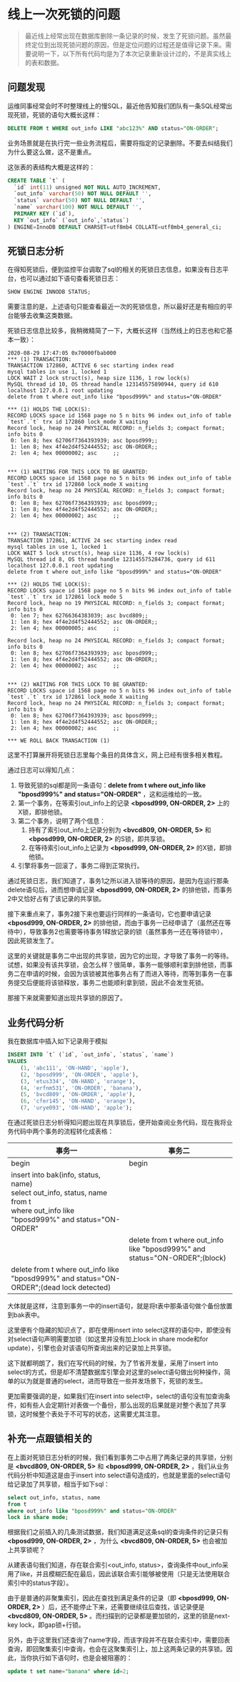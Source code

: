 # 线上一次死锁的问题

> 最近线上经常出现在数据库删除一条记录的时候，发生了死锁问题。虽然最终定位到出现死锁问题的原因，但是定位问题的过程还是值得记录下来。需要说明一下，以下所有代码均是为了本次记录重新设计过的，不是真实线上的表和数据。

## 问题发现

运维同事经常会时不时整理线上的慢SQL，最近他告知我们团队有一条SQL经常出现死锁，死锁的语句大概长这样：

```sql
DELETE FROM t WHERE out_info LIKE "abc123%" AND status="ON-ORDER";
```

业务场景就是在执行完一些业务流程后，需要将指定的记录删除。不要去纠结我们为什么要这么做，这不是重点。

这张表的表结构大概是这样的：

```sql
CREATE TABLE `t` (
  `id` int(11) unsigned NOT NULL AUTO_INCREMENT,
  `out_info` varchar(50) NOT NULL DEFAULT '',
  `status` varchar(50) NOT NULL DEFAULT '',
  `name` varchar(100) NOT NULL DEFAULT '',
  PRIMARY KEY (`id`),
  KEY `out_info` (`out_info`,`status`)
) ENGINE=InnoDB DEFAULT CHARSET=utf8mb4 COLLATE=utf8mb4_general_ci;
```

## 死锁日志分析

在得知死锁后，便到监控平台调取了sql的相关的死锁日志信息，如果没有日志平台，也可以通过如下语句查看死锁日志：

```sql
SHOW ENGINE INNODB STATUS;
```

需要注意的是，上述语句只能查看最近一次的死锁信息，所以最好还是有相应的平台能够去收集这类数据。

死锁日志信息比较多，我稍微精简了一下，大概长这样（当然线上的日志也和它基本一致）：

```
2020-08-29 17:47:05 0x70000fbab000
*** (1) TRANSACTION:
TRANSACTION 172860, ACTIVE 6 sec starting index read
mysql tables in use 1, locked 1
LOCK WAIT 2 lock struct(s), heap size 1136, 1 row lock(s)
MySQL thread id 10, OS thread handle 123145575890944, query id 610 localhost 127.0.0.1 root updating
delete from t where out_info like "bposd999%" and status="ON-ORDER"

*** (1) HOLDS THE LOCK(S):
RECORD LOCKS space id 1568 page no 5 n bits 96 index out_info of table `test`.`t` trx id 172860 lock_mode X waiting
Record lock, heap no 24 PHYSICAL RECORD: n_fields 3; compact format; info bits 0
 0: len 8; hex 62706f7364393939; asc bposd999;;
 1: len 8; hex 4f4e2d4f52444552; asc ON-ORDER;;
 2: len 4; hex 00000002; asc     ;;


*** (1) WAITING FOR THIS LOCK TO BE GRANTED:
RECORD LOCKS space id 1568 page no 5 n bits 96 index out_info of table `test`.`t` trx id 172860 lock_mode X waiting
Record lock, heap no 24 PHYSICAL RECORD: n_fields 3; compact format; info bits 0
 0: len 8; hex 62706f7364393939; asc bposd999;;
 1: len 8; hex 4f4e2d4f52444552; asc ON-ORDER;;
 2: len 4; hex 00000002; asc     ;;


*** (2) TRANSACTION:
TRANSACTION 172861, ACTIVE 24 sec starting index read
mysql tables in use 1, locked 1
LOCK WAIT 5 lock struct(s), heap size 1136, 4 row lock(s)
MySQL thread id 8, OS thread handle 123145575284736, query id 611 localhost 127.0.0.1 root updating
delete from t where out_info like "bposd999%" and status="ON-ORDER"

*** (2) HOLDS THE LOCK(S):
RECORD LOCKS space id 1568 page no 5 n bits 96 index out_info of table `test`.`t` trx id 172861 lock mode S
Record lock, heap no 19 PHYSICAL RECORD: n_fields 3; compact format; info bits 0
 0: len 7; hex 62766364383039; asc bvcd809;;
 1: len 8; hex 4f4e2d4f52444552; asc ON-ORDER;;
 2: len 4; hex 00000005; asc     ;;

Record lock, heap no 24 PHYSICAL RECORD: n_fields 3; compact format; info bits 0
 0: len 8; hex 62706f7364393939; asc bposd999;;
 1: len 8; hex 4f4e2d4f52444552; asc ON-ORDER;;
 2: len 4; hex 00000002; asc     ;;


*** (2) WAITING FOR THIS LOCK TO BE GRANTED:
RECORD LOCKS space id 1568 page no 5 n bits 96 index out_info of table `test`.`t` trx id 172861 lock_mode X waiting
Record lock, heap no 24 PHYSICAL RECORD: n_fields 3; compact format; info bits 0
 0: len 8; hex 62706f7364393939; asc bposd999;;
 1: len 8; hex 4f4e2d4f52444552; asc ON-ORDER;;
 2: len 4; hex 00000002; asc     ;;

*** WE ROLL BACK TRANSACTION (1)
```

这里不打算展开将死锁日志里每个条目的具体含义，网上已经有很多相关教程。

通过日志可以得知几点：

1. 导致死锁的sql都是同一条语句：**delete from t where out_info like "bposd999%" and status="ON-ORDER"** ，这和运维给的一致。
2. 第一个事务，在等索引out_info上的记录 **<bposd999, ON-ORDER, 2>** 上的X锁，即排他锁。
3. 第二个事务，说明了两个信息：
   1. 持有了索引out_info上记录分别为 **<bvcd809, ON-ORDER, 5>** 和 **<bposd999, ON-ORDER, 2>**  的S锁，即共享锁。
   2. 在等待索引out_info上记录为 **<bposd999, ON-ORDER, 2>** 的X锁，即排他锁。
4. 引擎将事务一回滚了，事务二得到正常执行。

通过死锁日志，我们知道了，事务1之所以进入锁等待的原因，是因为在运行那条delete语句后，进而想申请记录 **<bposd999, ON-ORDER, 2>** 的排他锁，而事务2中又恰好占有了该记录的共享锁。

接下来重点来了，事务2接下来也要运行同样的一条语句，它也要申请记录 **<bposd999, ON-ORDER, 2>** 的排他锁，而由于事务一已经申请了（虽然还在等待中），导致事务2也需要等待事务1释放记录的锁（虽然事务一还在等待锁中），因此死锁发生了。

这里的关键就是事务二中出现的共享锁，因为它的出现，才导致了事务一的等待。试想，如果没有该共享锁，会怎么样？很简单，事务一能够顺利拿到排他锁，而事务二在申请的时候，会因为该锁被其他事务占有了而进入等待，而等到事务一在事务提交后便能将该锁释放，事务二也能顺利拿到锁，因此不会发生死锁。

那接下来就需要知道出现共享锁的原因了。

## 业务代码分析

我在数据库中插入如下记录用于模拟

```sql
INSERT INTO `t` (`id`, `out_info`, `status`, `name`)
VALUES
	(1, 'abc111', 'ON-HAND', 'apple'),
	(2, 'bposd999', 'ON-ORDER', 'apple'),
	(3, 'etus334', 'ON-HAND', 'orange'),
	(4, 'erfnm531', 'ON-ORDER', 'banana'),
	(5, 'bvcd809', 'ON-ORDER', 'apple'),
	(6, 'cfer145', 'ON-HAND', 'orange'),
	(7, 'urye093', 'ON-HAND', 'apple');
```

在通过死锁日志分析得知问题出现在共享锁后，便开始查阅业务代码，现在我将业务代码中两个事务的流程转化成表格：

| 事务一                                                       | 事务二                                                       |
| ------------------------------------------------------------ | ------------------------------------------------------------ |
| begin                                                        | begin                                                        |
| insert into bak(info, status, name)<br/>select out_info, status, name <br/>from t <br/>where out_info like "bposd999%" and status="ON-ORDER" |                                                              |
|                                                              | delete from t where out_info like "bposd999%" and status="ON-ORDER";(block) |
| delete from t where out_info like "bposd999%" and status="ON-ORDER";(dead lock detected) |                                                              |

大体就是这样，注意到事务一中的insert语句，就是将t表中那条语句做个备份放置到bak表中。

这里便有个隐藏的知识点了，即在使用insert into select这样的语句中，即使没有对select语句声明需要加锁（如这里并没有加上lock in share mode和for update），引擎也会对该语句所查询出来的记录加上共享锁。

这下就都明朗了，我们在写代码的时候，为了节省开发量，采用了insert into select的方式，但是却不清楚数据库引擎会对这里的select语句做出何种操作，简单的以为就是普通的select，进而导致在一些并发场景下，死锁的发生。

更加需要强调的是，如果我们在insert into select中，select的语句没有加查询条件，如有些人会定期针对表做一个备份，那么出现的后果就是对整个表加了共享锁，这时候整个表处于不可写的状态，这需要尤其注意。

## 补充一点跟锁相关的

在上面对死锁日志分析的时候，我们看到事务二中占用了两条记录的共享锁，分别是 **<bvcd809, ON-ORDER, 5>** 和 **<bposd999, ON-ORDER, 2>** ，我们从业务代码分析中知道这是由于insert into select语句造成的，也就是里面的select语句给记录加了共享锁，相当于如下sql：

```sql
select out_info, status, name 
from t 
where out_info like "bposd999%" and status="ON-ORDER" 
lock in share mode;
```

根据我们之前插入的几条测试数据，我们知道满足这条sql的查询条件的记录只有 **<bposd999, ON-ORDER, 2>** ，为什么 **<bvcd809, ON-ORDER, 5>** 也会被加上共享锁呢？

从建表语句我们知道，存在联合索引<out_info, status>，查询条件中out_info采用了like，并且模糊匹配在最后，因此该联合索引能够被使用（只是无法使用联合索引中的status字段）。

由于是普通的非聚集索引，因此在查找到满足条件的记录（即 **<bposd999, ON-ORDER, 2>** ）后，还不能停止下来，还需要继续往后查找，该记录便是 **<bvcd809, ON-ORDER, 5>** 。而扫描到的记录都是要加锁的，这里的锁是next-key lock，即gap锁+行锁。

另外，由于这里我们还查询了name字段，而该字段并不在联合索引中，需要回表查询，即回聚集索引中查询，也会在这聚集索引上，加上这两条记录的共享锁。因此，当你执行如下语句时，也是会被阻塞的：

```sql
update t set name="banana" where id=2;
```



